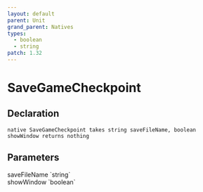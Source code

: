 ```yaml
---
layout: default
parent: Unit
grand_parent: Natives
types:
  - boolean
  - string
patch: 1.32
---
```


# SaveGameCheckpoint

## Declaration

```
native SaveGameCheckpoint takes string saveFileName, boolean showWindow returns nothing
```

## Parameters
<dl>
  <dt>saveFileName `string`</dt>
  <dd></dd>

  <dt>showWindow `boolean`</dt>
  <dd></dd>
</dl>